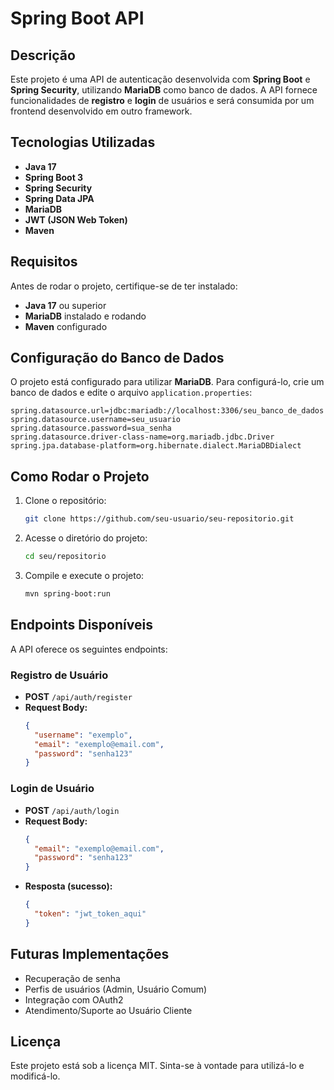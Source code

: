 # Spring Boot API

## Descrição
Este projeto é uma API de autenticação desenvolvida com **Spring Boot** e **Spring Security**, utilizando **MariaDB** como banco de dados. A API fornece funcionalidades de **registro** e **login** de usuários e será consumida por um frontend desenvolvido em outro framework.

## Tecnologias Utilizadas
- **Java 17**
- **Spring Boot 3**
- **Spring Security**
- **Spring Data JPA**
- **MariaDB**
- **JWT (JSON Web Token)**
- **Maven**

## Requisitos
Antes de rodar o projeto, certifique-se de ter instalado:
- **Java 17** ou superior
- **MariaDB** instalado e rodando
- **Maven** configurado

## Configuração do Banco de Dados
O projeto está configurado para utilizar **MariaDB**. Para configurá-lo, crie um banco de dados e edite o arquivo `application.properties`:

```properties
spring.datasource.url=jdbc:mariadb://localhost:3306/seu_banco_de_dados
spring.datasource.username=seu_usuario
spring.datasource.password=sua_senha
spring.datasource.driver-class-name=org.mariadb.jdbc.Driver
spring.jpa.database-platform=org.hibernate.dialect.MariaDBDialect
```

## Como Rodar o Projeto
1. Clone o repositório:
   ```sh
   git clone https://github.com/seu-usuario/seu-repositorio.git
   ```
2. Acesse o diretório do projeto:
   ```sh
   cd seu/repositorio
   ```
3. Compile e execute o projeto:
   ```sh
   mvn spring-boot:run
   ```

## Endpoints Disponíveis
A API oferece os seguintes endpoints:

### Registro de Usuário
- **POST** `/api/auth/register`
- **Request Body:**
  ```json
  {
    "username": "exemplo",
    "email": "exemplo@email.com",
    "password": "senha123"
  }
  ```

### Login de Usuário
- **POST** `/api/auth/login`
- **Request Body:**
  ```json
  {
    "email": "exemplo@email.com",
    "password": "senha123"
  }
  ```
- **Resposta (sucesso):**
  ```json
  {
    "token": "jwt_token_aqui"
  }
  ```

## Futuras Implementações
- Recuperação de senha
- Perfis de usuários (Admin, Usuário Comum)
- Integração com OAuth2
- Atendimento/Suporte ao Usuário Cliente

## Licença
Este projeto está sob a licença MIT. Sinta-se à vontade para utilizá-lo e modificá-lo.

